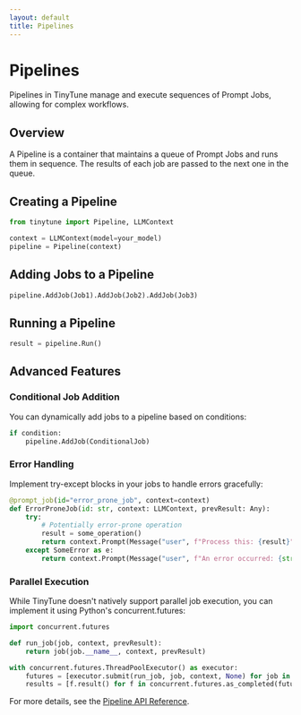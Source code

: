 ```yaml
---
layout: default
title: Pipelines
---
```


# Pipelines

Pipelines in TinyTune manage and execute sequences of Prompt Jobs, allowing for complex workflows.

## Overview

A Pipeline is a container that maintains a queue of Prompt Jobs and runs them in sequence. The results of each job are passed to the next one in the queue.

## Creating a Pipeline

```python
from tinytune import Pipeline, LLMContext

context = LLMContext(model=your_model)
pipeline = Pipeline(context)
```

## Adding Jobs to a Pipeline

```python
pipeline.AddJob(Job1).AddJob(Job2).AddJob(Job3)
```

## Running a Pipeline

```python
result = pipeline.Run()
```

## Advanced Features

### Conditional Job Addition

You can dynamically add jobs to a pipeline based on conditions:

```python
if condition:
    pipeline.AddJob(ConditionalJob)
```

### Error Handling

Implement try-except blocks in your jobs to handle errors gracefully:

```python
@prompt_job(id="error_prone_job", context=context)
def ErrorProneJob(id: str, context: LLMContext, prevResult: Any):
    try:
        # Potentially error-prone operation
        result = some_operation()
        return context.Prompt(Message("user", f"Process this: {result}")).Run().Messages[-1]
    except SomeError as e:
        return context.Prompt(Message("user", f"An error occurred: {str(e)}")).Run().Messages[-1]
```

### Parallel Execution

While TinyTune doesn't natively support parallel job execution, you can implement it using Python's concurrent.futures:

```python
import concurrent.futures

def run_job(job, context, prevResult):
    return job(job.__name__, context, prevResult)

with concurrent.futures.ThreadPoolExecutor() as executor:
    futures = [executor.submit(run_job, job, context, None) for job in [Job1, Job2, Job3]]
    results = [f.result() for f in concurrent.futures.as_completed(futures)]
```

For more details, see the [Pipeline API Reference](../api-reference/pipeline.md).

